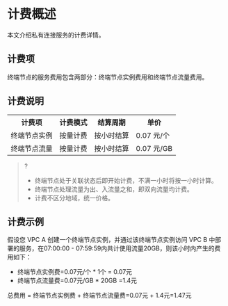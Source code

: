 # 计费概述
本文介绍私有连接服务的计费详情。


## 计费项
终端节点的服务费用包含两部分：终端节点实例费用和终端节点流量费用。
## 计费说明
<table>
<tr>
<th>计费项</th>
<th>计费模式</th>
<th>结算周期</th>
<th>单价</th>
</tr>
<tr>
<td>终端节点实例</td>
<td>按量计费</td>
<td>按小时结算</td>
<td>0.07 元/个</td>
</tr>
<tr>
<td>终端节点流量</td>
<td> 按量计费</td>
<td>按小时结算</td>
<td>0.07 元/GB</td>
</tr>
</table>

>?
>+ 终端节点处于关联状态后即开始计费，不满一小时将按一小时计算。
>+ 终端节点处理流量为出、入流量之和，即双向流量均计费。
>+ 计费不区分地域，统一价格。
>

## 计费示例
假设您 VPC A 创建一个终端节点实例，并通过该终端节点实例访问 VPC B 中部署的服务，在07:00:00 - 07:59:59内共计使用流量20GB，则该小时内产生的费用如下：
- 终端节点实例费=0.07元/个 * 1个 = 0.07元
- 终端节点流量费=0.07元/GB * 20GB =1.4元

总费用 = 终端节点实例费 + 终端节点流量费=0.07元 + 1.4元=1.47元



